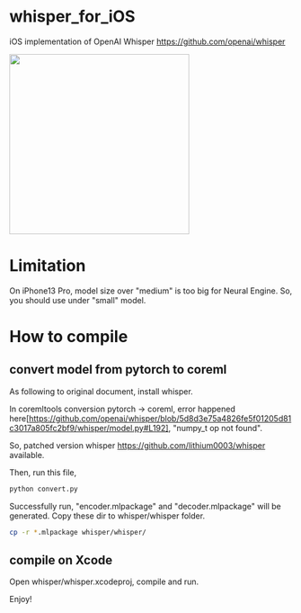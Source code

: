 # whisper_for_iOS
iOS implementation of
OpenAI Whisper
https://github.com/openai/whisper

<img src="https://user-images.githubusercontent.com/4783887/192198650-f8d8b2cc-7c96-4a12-a070-198526e2b0ea.png" width="320">

# Limitation 
On iPhone13 Pro, model size over "medium" is too big for Neural Engine. So, you should use under "small" model.

# How to compile
## convert model from pytorch to coreml
As following to original document, install whisper.

In coremltools conversion pytorch -> coreml, error happened here[https://github.com/openai/whisper/blob/5d8d3e75a4826fe5f01205d81c3017a805fc2bf9/whisper/model.py#L192],
"numpy_t op not found".

So, patched version whisper https://github.com/lithium0003/whisper available.

Then, run this file,
``` bash
python convert.py
```

Successfully run, "encoder.mlpackage" and "decoder.mlpackage" will be generated.
Copy these dir to whisper/whisper folder.
``` bash
cp -r *.mlpackage whisper/whisper/
```

## compile on Xcode
Open whisper/whisper.xcodeproj, compile and run.

Enjoy!
